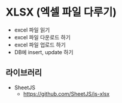 # XLSX (엑셀 파일 다루기)

- excel 파일 읽기
- excel 파일 다운로드 하기
- excel 파일 업로드 하기
- DB에 insert, update 하기

## 라이브러리

- SheetJS
  - https://github.com/SheetJS/js-xlsx
